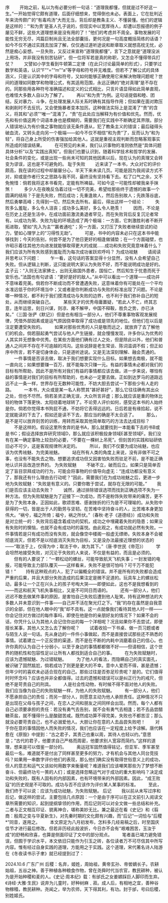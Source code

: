 序
　　开始之前，私以为有必要分析一句话：“道理我都懂，但就是过不好这一生。”一开始觉得它颇有道理，后面仔细想来，觉得倒也未必。表面上，它在批判近年来流传颇广的“有毒鸡汤”大而无当，背后却是教条主义、不懂装懂。他们的逻辑是这样的：“‘和为贵’是圣人孔子说的，但现实中以宽厚待人，却遭以怨报德的例子屡见不鲜，这些大道理想来是没有用的了！”他们的考虑并不周全。事物发展的可能性无穷无尽，鸿篇巨制尚且无法全部囊括，更何况是一句高度概括简练的话语？如今不仅不通过实践去加深了解，仅仅通过道听途说和断章取义就想高枕无忧，必然是痴心妄想。一旦失败，又反过来宣称“道理我都懂”，言下之意就是“道理没派上用场，并非我没有刻苦钻研”。但一位将军若是真的称职，又怎会不懂得带兵打仗？
　　又譬如小学生看到牛顿第二定律（在此只讨论最简单的形式），只要学过数学和英语，认识“F”“=”“m”“a”等字母和符号并无难度。但若不了解公式的具体涵义，只是认识其中的字母和符号，又如何能够正确使用它来解决物理问题呢？世间的道理如同数学和物理公式，有其适用范围，永远正确的“绝对真理”是不存在的。同那些用各种符号准确描述和定义的公式相比，只言片语显得如此简单直观，也难怪大多数人自以为了解了。
　　再以“和为贵”为例。这句话提倡和睦、团结，反对暴力、斗争，在处理发展人际关系时确有其指导作用；但如果在面对欺压和剥削时不去反抗，又会使施暴者变本加厉。这种做法实际上是混淆了“贵”的含义，将其和“必须”“唯一”混淆了。“贵”在此处应当解释为有价值和优先。然而，优先和有价值这两个词语本身也是模糊的，需要我们在实践中不断确定其界限。部分人错误地认为有价值之事物就应该无条件遵从，犯了教条主义的错误；最后碰得头破血流，又转头走向另一个极端——如今不仅不相信“和为贵”了，反而认为“和为轻”，将自己身上所受的伤害强加给其他人。这就是重视主观判断而忽略客观事实所造成的错误结果。
　　在可预见的未来，我们认识事物的准则依然是“具体问题具体分析”以及“实践出真知”。但我们也要认识到，随着科学技术和哲学的发展、社会条件的变化，或是出现一些尚未可知的其他因素以后，现在认为的真理又会转变为谬误，这也是不可避免的。
耻于失败
　　近来读了一本书，大众对它的评价颇高，我在读的过程中却屡屡分心，半天下来未读几页。可能是因为我阅读方式不对，抑或是作者行文之思路与我不同，最终没有坚持看下去。松了口气之余，又不免惋惜：倘若我将这本书看完，定能有所裨益。可如今这一可能性却被我亲手抹煞！
　　多少人在夜晚反刍着过往一切不完美，希望给那些终于遗憾的故事一个圆满的结局？于是先失败，然后成功；先重逢故人，然后告别故人；先跌落谷底，然后勇攀高峰；先得到一切，然后失去所有。最后，得出这样一个结论：
　　失败多么羞耻，多么令人沮丧；成功多么美好，多么令人艳羡！
　　因而，不论是在历史上还是生活中，在成功面前激流勇退者罕见，而在失败背后反复沉沦者常有。以成功为荣、失败为耻的环境造成了两个极端：一方面，它刺激胜利者不断开拓进取，譬如“先入为主”“赢者通吃”；另一方面，又打压了失败者继续尝试的动力，譬如心理学上的“习得性无助”。
　　可是，书中的内容未必只在这本书中能够找到；今天的告别，何尝不是为了他日更好的相逢做铺垫；在一个方面碰壁，也许昭示着往其他方向进发就能够取得更大的成就……成功和失败究竟意味着什么？我们应该为所有失败感到羞耻而为每次成功雀跃欢呼吗？
为成功袪魅
　　请阅读并思考以下问题：
　　乍一看，这句话的答案显得十分显然，没有人会希望自己失败。但从逻辑上判断，这只能说明大家认为失败不好，而不能说明成功是好的。孟子云：“入则无法家拂士，出则无敌国外患者，国恒亡，然后知生于忧患而死于安乐也。”法国也有句谚语：“更好是好的敌人。”从中可以看出一个道理——成功并不意味着完美。倘若你不断成功而不曾遭遇失败，这意味着你有可能处在一个平均水准远低于你的环境当中；又或者是你判断成功与失败的标准出现了问题。不论是哪一种情况，都不利于我们摸清成功与失败的边界，也不利于我们弥补自己的短处，从而继续突破自己。
　　某些天才的优秀毋庸置疑，“若此人不亡，终其志意，连年运思，刻日兴谋，则凉、雍不解甲，中国不释鞍，胜负之势，亦已决矣。”（三国·张俨《默记》）但是也有相当一部分人，他们不尊重事物客观发展规律，凭借外部因素或是运气原因侥幸取得了成功或是领先的地位。但他们在以后是注定要遭受失败的。
　　如果对那些优秀的人只是敬而远之，就放弃了去了解他们的机会。倘若鼓起勇气尝试与他人产生链接，就会慢慢发现，许多你认为优秀的人其实并无想象中优秀。在某些方面他们确有过人之处，但是除此以外，他们和普通人之间并不存在不可逾越的鸿沟。这些说辞是老生常谈、陈词滥调不假；但正如序中所言，若不是切身体会，只是道听途说。又是无法深刻理解、融会贯通的。
　　一件事情是否该去做，取决于我们想要实现什么目标。如果想去南极，就不能一直向北；如果想要赚一百万，就不能每次只赚一元。有益的事情未必都对我们的目标有所帮助，因此不是所有对我们有益的事情都应该去做。进一步来说，哪怕有益的事情是对我们的目标有所帮助的，也未必一定要去做。正如到达罗马的道路远远不止一条一样，世界存在无数种可能性，不妨大胆去尝试一下那些少有人走的路。
　　一本书，大众或是某一名人称赞其“甚好甚好”，那么它往往确有其出众之处，但也不尽然。倘若圣贤正确无误，大众所言非虚；那么就应该是重的物体比轻的物体下落更快、太阳绕着地球转了。不论旁人评价如何，感受这本书的人始终是你。倘若你觉得本书狗屁不通，不妨将它丢得远远的。日后若是有缘拾起，说不定就能读的下去了，假如还是读不下去，那应当的确是不太合适了。
　　那么，是不是可以放弃刻苦的训练，用转而采取其他简单取巧的方法去达成目标？
　　不是这样的。假设这里所舍弃的是书A，那么就要找到一本能看下去的书B或是书C；假设选择放弃研究领域D，那么就应该积极投身领域E甚至领域F。我们没有在某一确定事物上较劲的必要，“不要在一棵树上吊死”。但刻苦的实践和钻研依旧必不可少，这是客观规律所决定的。
　　所以，我们不仅要为成功袪魅，也应该为优秀袪魅、为完美袪魅。
　　站在所有人类的角度上来说，没有非做不可之事，也没有不能失去之物。想要追求成功但又因害怕失败而驻足不前，是不能正确地认识并且改造世界的。
为失败赋魅
　　不破不立，破而后立。如果只是简单否定了盲目崇拜成功的行为，可能会将事物的价值导向虚无：“连成功都没有意义了，那我还有什么理由去行动呢？”因此，需要我们在为成功袪魅之后，更进一步地为失败赋魅：“失败是有意义的。只要你敢于尝试，就存在无限的可能。”
　　我们是否应该主动去失败？
　　诚然，通过排除错误选项而找到正确选项不失为一种方法。但为失败赋魅是为了迎接下一次成功，而不是粉饰失败带来的痛苦，更不是为了失败本身。正因如此，歌颂苦难、感谢挫折的行为是不可理喻的。从失败中获得的一切，皆是出于人的勤劳与坚韧。在苦难中坚持奋斗的人，比苦难本身更加伟大。“祸兮，福之所倚；福兮，祸之所伏。”（春秋·老子《道德经》）成功和失败是对立统一的：失败背后蕴含着成功的契机，成功之中埋藏着失败的隐患；如果没有失败时的懊恼，也就不会有成功时的喜悦。由此观之，有成功就必然有失败。一件事情若是只有成功而没有失败，就会像空中楼阁一般虚无缥缈。失败本身不会被彻底消灭，但若不是以彻底消灭失败为目标，又是没办法最接近理想的状态的——“取法于上，仅得为中；取法于中，故为其下。”（唐·李世民《帝范》）
　　学会坦然地接受失败，对沉沦于失败的人来说，不仅是有益的，而且是必须的。
　　但有的人要说了：“一颗松动的螺丝，可能导致航天飞机失事；一封发错的电报，可能导致主力部队覆灭——这样看来，失败不是很可怕吗？可千万不能犯错！”
　　持有这种观点的人，犯了以偏概全的错误。并不是所有的失败都会造成严重的后果，并且大部分失败造成的后果注定是微不足道的。玩具车上的螺丝松动，最多让一个正在兴头上的孩子号啕大哭——即便如此，这也不是我想看到的——而这和航天飞机失事相比，又是不可同日而语的。
　　还有一部分人，他们迟迟不敢去做某件事的原因，是害怕自己失败后遭到他人耻笑。持有这种想法的大多数人并未意识到一件事——自己并不活在聚光灯之下。“我”的存在虽然是自我意识的全部，但在他人眼中的“我”却不具有。这一点就像我们看待其他人时一样——你会记住对方做过的每件事吗，即使在他是你的亲朋好友的情况下？如果不会的话，你凭什么认为其他人会记住你出的每一个洋相呢？况且如果你不去尝试，即便擅长某事，其他人又怎么去了解你呢？
　　试着收拾一下书桌、做一页习题或者与陌生人说一句话。先从身边的一件件小事做起，而不是直接尝试那些还不熟悉的事情。试着建立一个正反馈的渠道，而不是在不断的内耗中消磨着自己的信心。也许你真的认为自己十分弱小，以至于身边的事情都都做不好——但请相信，这个世界的随机性和包容性足以让所有人都找到适合自己的事。
　　在为失败赋魅时，应该为遗憾赋魅、为过错赋魅。
　　为了他人的看法，而隐瞒自己的真实面孔，被识破了固然尴尬，倘若成功了则更是更大的不幸。意中人爱而不得，甚是遗憾；但年少时的喜欢未必适合现在的自己。那些过往是否弥足珍贵呢？是的。它们值得时时怀念吗？应该也并非全都值得。过去的遗憾和错误可以是纠正行为的戒尺，但绝不是苛责自己的刑具。
　　人是社会性动物，有时候不得不面对他人的失败。我们应当像为自己的失败赋魅一样，为他人的失败赋魅。
　　有一部分人，他们不愿承担自己的责任；而另一部分人，则愿意主动为他人承担责任。这种情况不只是出现在父母与孩子之间，在恋人之间和朋友之间同样会出现。然而，每个人都有自己必须要承担的责任：若没有勇气去告别，就不会有勇气去相逢；若不去品尝醋糖茶盐，就不懂得什么是酸甜苦咸。既然成功算不得完美，失败也不都苦涩；那么就没必要苛责自己，也不必溺爱他人。大胆让你在意的人去品尝失败吧！
　　对于你在意的事情因他人而失败的情况，我们也应该在一定程度上给予谅解。唐代韩愈在《原毁》中提到：“古之君子，其责己也重以周，其待人也轻以约。”意思是；“古代的君子，他要求自己严格而周密，他要求别人宽容而简约。”这样的道理，想来是可以借鉴一部分的。
　　奥运冠军固然值得铭记，但亚军、季军甚至最后一名，难道就不是付出了同样甚至更多的努力，才有机会与其他人同台竞技吗？如果用一串数字评价他们的表现，那么他们确实没有取得世俗意义上的成功，但人的意志和运气又该如何用数字来衡量呢？难道我们应该嘲笑那些为了梦想不断奋斗、但最终功亏一篑的人们；或是选择忽略运气对于成功的重大影响吗？决定成功和失败的，既有人固有的内部因素，也有环境带来的外部因素。因此，“成王败寇”的历史观是不可取的。成功与否不应该作为评价某人某事的标准。
　　至此，我们终于可以说：应该为成功祛魅，为失败赋魅。
后记
　　我以前从未写过序和后记，做这样的尝试，主要包括几点原因：一个是由于序可以在正文前引入阅读文章所需要的知识，起到提纲挚领的作用，而后记则可以对全文做一些总结和补充。二者与正文相互印证、貌离神合，堪称美妙无比。兼之最近在看《史记》和《翦商：殷周之变与华夏新生》，对先秦时期的文化颇有兴趣，而“后记”一词恰与“后稷*”同音，遂用之。
　　本文原定为八月初发布，怎料多几经易稿之后，时至国庆佳节才进行最后修改。但若非历经此般波折，今日亦不会有“艰难困苦，玉汝于成”的舒畅和欣喜，也算是侧面印证了文中的部分观点。
　　笔者虽已竭力避免错误，但囿于学识水平，本文依旧只能作为引玉之砖，各位读者万不可尽信其中所写内容。惟有经过自身实践的道理，方能用之于实践。这个道理，宋代著名诗人陆游在《冬夜读书示子聿》就已经提到过了：

2024.10.6
广东广州
后稷：名弃，姬姓，周始祖，黄帝玄孙、帝喾嫡长子。农耕始祖，五谷之神。善于种植各种粮食作物，曾在尧舜时代当农官，教民耕种，被认为是开始种稷和麦的人。《史记·周本纪》载：有邰氏之女姜嫄踩巨人脚印而生弃。《诗经·大雅·生民》说弃为儿童时，好种树麻﹑菽。成人后，有相地之宜，善种谷物稼穑，教民耕种。尧闻之，举为农师，天下得其利，有功。封于邰，号曰后稷，别姓姬氏。